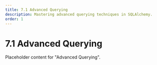 ```yaml
---
title: 7.1 Advanced Querying
description: Mastering advanced querying techniques in SQLAlchemy.
order: 1
---
```


# 7.1 Advanced Querying

Placeholder content for "Advanced Querying".
